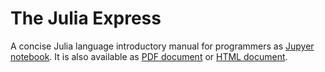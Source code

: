 # The Julia Express

A concise Julia language introductory manual for programmers as [Jupyer notebook](https://github.com/bkamins/The-Julia-Express/blob/master/The%20Julia%20Express.ipynb). It is also available as [PDF document](http://bogumilkaminski.pl/files/julia_express.pdf) or [HTML document](https://github.com/bkamins/The-Julia-Express/blob/master/The%20Julia%20Express.html).

